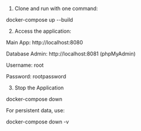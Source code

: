 1. Clone and run with one command:

docker-compose up --build

2. Access the application:

Main App: http://localhost:8080

Database Admin: http://localhost:8081 (phpMyAdmin)

Username: root

Password: rootpassword

3. Stop the Application

docker-compose down

For persistent data, use:

docker-compose down -v

